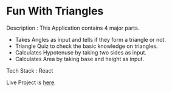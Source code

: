 # Fun With Triangles

Description : This Application contains 4 major parts.
* Takes Angles as input and tells if they form a triangle or not.
* Triangle Quiz to check the basic knowledge on triangles.
* Calculates Hypotenuse by taking two sides as input.
* Calculates Area by taking base and height as input.

Tech Stack : React

Live Project is [here](https://mark12-trianglesss.netlify.app/).
